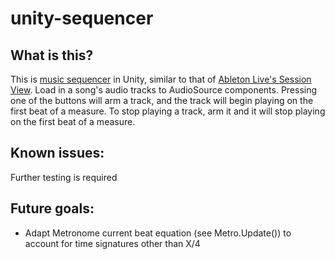 # unity-sequencer
## What is this?
This is [music sequencer](https://en.wikipedia.org/wiki/Music_sequencer) in Unity, similar to that of [Ableton Live's Session View](https://www.ableton.com/en/help/article/getting-started-5-working-session-view/). Load in a song's audio tracks to AudioSource components. Pressing one of the buttons will arm a track, and the track will begin playing on the first beat of a measure. To stop playing a track, arm it and it will stop playing on the first beat of a measure.

## Known issues:
Further testing is required

## Future goals:
- Adapt Metronome current beat equation (see Metro.Update()) to account for time signatures other than X/4
